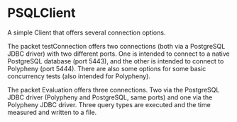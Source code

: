 # PSQLClient
A simple Client that offers several connection options.

The packet testConnection offers two connections (both via a PostgreSQL JDBC driver) with two different ports. 
One is intended to connect to a native PostgreSQL database (port 5443), and the other is intended to connect to Polypheny (port 5444).
There are also some options for some basic concurrency tests (also intended for Polypheny). 

The packet Evaluation offers three connections. Two via the PostgreSQL JDBC driver (Polypheny and PostgreSQL, same ports) and one via the Polypheny JDBC driver.
Three query types are executed and the time measured and written to a file.
